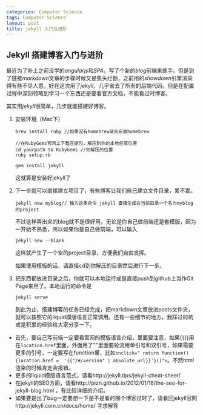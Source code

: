 ```yaml
---
categories: Computer Science
tags: Computer Science
layout: post
title: jekyll 入门与进阶
---
```


## Jekyll 搭建博客入门与进阶

最近为了补上之前没学的*angularjs*和*SPA*，写了个新的*blog*前端来练手。但是到了链接*markdown*文章的步骤时候又是焦头烂额，之前用的*showdown*引擎渲染得有些不尽人意。好在这次用了*jekyll*，几乎省去了所有的后端代码。但是在配置过程中深刻领略到学习一个东西还是要看官方文档，不能看过时博客。

其实用*jekyll*很简单，几步就能搭建好博客。

1. 安装环境（Mac下）

   ```shell
   brew install ruby //如果没有homebrew请先安装homebrew

   //在RubyGems官网上下载压缩包，解压到你的本地任意位置
   cd yourpath to RubyGems //你解压的位置
   ruby setup.rb

   gem install jekyll 
   ```

   这就算是安装好jekyll了

2. 下一步就可以直接建立项目了，有些博客让我们自己建立文件目录，累不累。

   ```shell
   jekyll new myblog// 输入这条命令 jekyll 直接生成在当前目录一个名为myblog的project
   ```

   不过这样弄出来的blog就不是很好用，无论是你自己做前端还是套模版，因为一开始不熟悉，所以如果你是自己做前端，可以输入

   ```shell
   jekyll new --blank
   ```

   这样就产生了一个空的project目录，方便我们自由发挥。

   如果使用模版的话，请直接cd到你解压的目录然后进行下一步。

3. 把东西都放进目录之后，你就可以本地运行或是直接push到github上当作Git Page来用了。本地运行的命令是

   ```shell
   jekyll serve
   ```

   到此为止，搭建博客的任务已经完成，把markdown文章放进posts文件夹，就可以按照它的liquid模版语言正常调用。还有一些细节的地方，我踩过的坑或是积累的经验给大家分享一下。



- 首先，要自己写前端一定要看官网的模版语言介绍，里面要注意，如果{{}}用在`location.href`里面，外面用了""里面要轮流用单引号和双引号，如果需要更多的引号，一定要写在function里，比如`onclick=" return function(){location.href =  '{{"/#/version" | absolute_url}}'}()">`。不然html渲染的时候肯定会报错。
- 更多的liquid模版语言范式，请看http://jekyll.tips/jekyll-cheat-sheet/ 
- 在jekyll的SEO方面，请看http://pizn.github.io/2012/01/16/the-seo-for-jekyll-blog.html ，有比较详细的介绍。
- 如果要是出了bug一定要想一下是不是看的哪个博客过时了，请看回jekyll官网http://jekyll.com.cn/docs/home/ 寻求解答